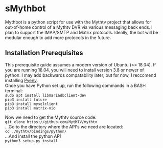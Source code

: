 # sMythbot
Mythbot is a python script for use with the Mythtv project that allows for out-of-home control of a Mythtv DVR via various messaging back ends. I plan to support the IMAP/SMTP and Matrix protocols. Ideally, the bot will be modular enough to add more protocols in the future.

## Installation Prerequisites
This prerequisite guide assumes a modern version of Ubuntu (>= 18.04).
If you are running 18.04, you will need to install version 3.8 or newer of python. 
I may add backwards compatability later, but for now, I reccomend installing [Pyenv](https://realpython.com/intro-to-pyenv/).   
Once you have Python set up, run the following commands in a BASH terminal:   
`sudo apt install libmariadbclient-dev`  
`pip3 install future`  
`pip3 install mysqlclient`  
`pip3 install matrix-nio`  

Now we need to get the Mythtv source code:  
`git clone https://github.com/MythTV/mythtv`  
...Go to the directory where the API's we need are located:  
`cd ./mythtv/bindings/python/`  
...And install the python API  
`python3 setup.py install`  
